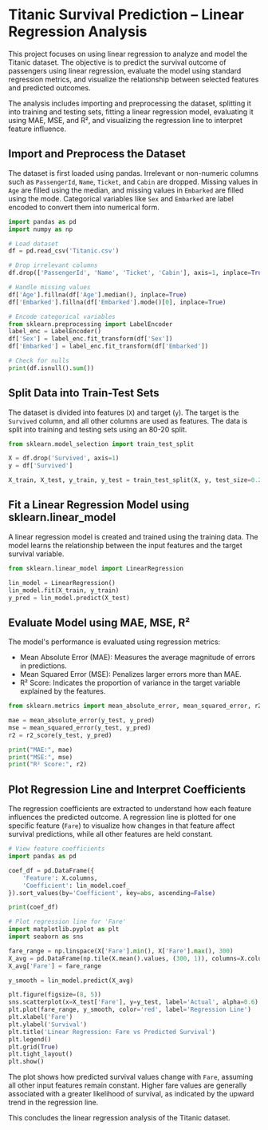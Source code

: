 # Titanic Survival Prediction – Linear Regression Analysis

This project focuses on using linear regression to analyze and model the Titanic dataset. The objective is to predict the survival outcome of passengers using linear regression, evaluate the model using standard regression metrics, and visualize the relationship between selected features and predicted outcomes.

The analysis includes importing and preprocessing the dataset, splitting it into training and testing sets, fitting a linear regression model, evaluating it using MAE, MSE, and R², and visualizing the regression line to interpret feature influence.

## Import and Preprocess the Dataset

The dataset is first loaded using pandas. Irrelevant or non-numeric columns such as `PassengerId`, `Name`, `Ticket`, and `Cabin` are dropped. Missing values in `Age` are filled using the median, and missing values in `Embarked` are filled using the mode. Categorical variables like `Sex` and `Embarked` are label encoded to convert them into numerical form.

```python
import pandas as pd
import numpy as np

# Load dataset
df = pd.read_csv('Titanic.csv')

# Drop irrelevant columns
df.drop(['PassengerId', 'Name', 'Ticket', 'Cabin'], axis=1, inplace=True)

# Handle missing values
df['Age'].fillna(df['Age'].median(), inplace=True)
df['Embarked'].fillna(df['Embarked'].mode()[0], inplace=True)

# Encode categorical variables
from sklearn.preprocessing import LabelEncoder
label_enc = LabelEncoder()
df['Sex'] = label_enc.fit_transform(df['Sex'])
df['Embarked'] = label_enc.fit_transform(df['Embarked'])

# Check for nulls
print(df.isnull().sum())
```

## Split Data into Train-Test Sets

The dataset is divided into features (`X`) and target (`y`). The target is the `Survived` column, and all other columns are used as features. The data is split into training and testing sets using an 80-20 split.

```python
from sklearn.model_selection import train_test_split

X = df.drop('Survived', axis=1)
y = df['Survived']

X_train, X_test, y_train, y_test = train_test_split(X, y, test_size=0.2, random_state=42)
```

## Fit a Linear Regression Model using sklearn.linear_model

A linear regression model is created and trained using the training data. The model learns the relationship between the input features and the target survival variable.

```python
from sklearn.linear_model import LinearRegression

lin_model = LinearRegression()
lin_model.fit(X_train, y_train)
y_pred = lin_model.predict(X_test)
```

## Evaluate Model using MAE, MSE, R²

The model's performance is evaluated using regression metrics:
- Mean Absolute Error (MAE): Measures the average magnitude of errors in predictions.
- Mean Squared Error (MSE): Penalizes larger errors more than MAE.
- R² Score: Indicates the proportion of variance in the target variable explained by the features.

```python
from sklearn.metrics import mean_absolute_error, mean_squared_error, r2_score

mae = mean_absolute_error(y_test, y_pred)
mse = mean_squared_error(y_test, y_pred)
r2 = r2_score(y_test, y_pred)

print("MAE:", mae)
print("MSE:", mse)
print("R² Score:", r2)
```

## Plot Regression Line and Interpret Coefficients

The regression coefficients are extracted to understand how each feature influences the predicted outcome. A regression line is plotted for one specific feature (`Fare`) to visualize how changes in that feature affect survival predictions, while all other features are held constant.

```python
# View feature coefficients
import pandas as pd

coef_df = pd.DataFrame({
    'Feature': X.columns,
    'Coefficient': lin_model.coef_
}).sort_values(by='Coefficient', key=abs, ascending=False)

print(coef_df)
```

```python
# Plot regression line for 'Fare'
import matplotlib.pyplot as plt
import seaborn as sns

fare_range = np.linspace(X['Fare'].min(), X['Fare'].max(), 300)
X_avg = pd.DataFrame(np.tile(X.mean().values, (300, 1)), columns=X.columns)
X_avg['Fare'] = fare_range

y_smooth = lin_model.predict(X_avg)

plt.figure(figsize=(8, 5))
sns.scatterplot(x=X_test['Fare'], y=y_test, label='Actual', alpha=0.6)
plt.plot(fare_range, y_smooth, color='red', label='Regression Line')
plt.xlabel('Fare')
plt.ylabel('Survival')
plt.title('Linear Regression: Fare vs Predicted Survival')
plt.legend()
plt.grid(True)
plt.tight_layout()
plt.show()
```

The plot shows how predicted survival values change with `Fare`, assuming all other input features remain constant. Higher fare values are generally associated with a greater likelihood of survival, as indicated by the upward trend in the regression line.

This concludes the linear regression analysis of the Titanic dataset.
